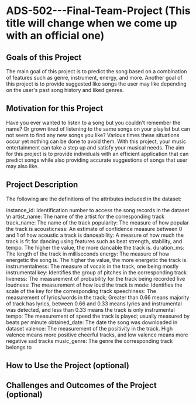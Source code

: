 # ADS-502---Final-Team-Project (This title will change when we come up with an official one)

## Goals of this Project
The main goal of this project is to predict the song based on a combination of features such as genre, instrument, energy, and more.
Another goal of this project is to provide suggested like songs the user may like depending on the user's past song history and liked genres.

## Motivation for this Project
Have you ever wanted to listen to a song but you couldn't remember the name? Or grown tired of listening to the same songs on your playlist but can not seem to find any new songs you like? Various times these situations occur yet nothing can be done to avoid them. With this project, your music entertainment can take a step up and satisfy your musical needs. The aim for this project is to provide individuals with an efficient application that can predict songs while also providing accurate suggestions of songs that user may also like.

## Project Description

The following are the definitions of the attributes included in the dataset:

instance_id: Identification number to access the song records in the dataset \n
artist_name: The name of the artist for the corresponding track
track_name: The name of the track 
popularity: The measure of how popular the track is
acousticness: An estimate of confidence measure between 0 and 1 of how acoustic a track is
danceability: A measure of how much the track is fit for dancing using features such as beat strength, stability, and tempo. The higher the value, the more dancable the track is.
duration_ms: The length of the track in milliseconds
energy: The measure of how energetic the song is. The higher the value, the more energetic the track is.
instrumentalness: The measure of vocals in the track, one being mostly instrumental
key: Identifies the group of pitches in the corresponding track
liveness: The measurement of probability for the track being recorded live
loudness: The measurement of how loud the track is
mode: Identifies the scale of the key for the corresponding track
speechiness: The measurement of lyrics/words in the track; Greater than 0.66 means majority of track has lyrics, between 0.66 and 0.33 means lyrics and instrumental was detected, and less than 0.33 means the track is only instrumental
tempo: The measurement of speed the track is played; usually measured by beats per minute
obtained_date: The date the song was downloaded in dataset
valence: The measurement of the positivity in the track. High valence means more positive cheerful tracks, and low valence means more negative sad tracks
music_genre: The genre the corresponding track belongs to


## How to Use the Project (optional)



## Challenges and Outcomes of the Project (optional)


